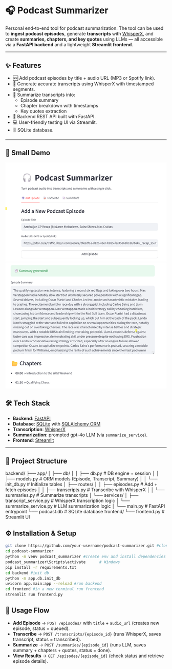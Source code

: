 # 🎧 Podcast Summarizer

Personal end-to-end tool for podcast summarization. The tool can be used to **ingest podcast episodes**, generate **transcripts** with [WhisperX](https://github.com/m-bain/whisperX), and create **summaries, chapters, and key quotes** using LLMs — all accessible via a **FastAPI backend** and a lightweight **Streamlit frontend**.

---

## ✨ Features
- 🆕 Add podcast episodes by title + audio URL (MP3 or Spotify link).  
- 📝 Generate accurate transcripts using WhisperX with timestamped segments.
- 📑 Summarize transcripts into:
  - Episode summary 
  - Chapter breakdown with timestamps  
  - Key quotes extraction  
- 🔗 Backend REST API built with FastAPI.  
- 💻 User-friendly testing UI via Streamlit.  
- 🗄️ SQLite database.

---

## 📌 Small Demo 
![Alt text](frontend/front-page.png)
![Alt text](frontend/summary-page.png)




## 🛠️ Tech Stack
- **Backend**: [FastAPI](https://fastapi.tiangolo.com/)  
- **Database**: [SQLite](https://www.sqlite.org/) with [SQLAlchemy ORM](https://www.sqlalchemy.org/)  
- **Transcription**: [WhisperX](https://github.com/m-bain/whisperX)  
- **Summarization**: prompted gpt-4o LLM (via `summarize_service`). 
- **Frontend**: [Streamlit](https://streamlit.io/)  
---

## 📂 Project Structure

backend/
├── app/
│ ├── db/
│ │ ├── db.py # DB engine + session
│ │ ├── models.py # ORM models (Episode, Transcript, Summary)
│ │ └── init_db.py # Initialize tables
│ ├── routes/
│ │ ├── episodes.py # Add + fetch episodes
│ │ ├── transcripts.py # Transcribe with WhisperX
│ │ └── summaries.py # Summarize transcripts
│ └── services/
│ ├── transcript_service.py # WhisperX transcription logic
│ └── summarize_service.py # LLM summarization logic
│ └── main.py # FastAPI entrypoint
└── podcast.db # SQLite database
frontend/
└── frontend.py # Streamlit UI

## ⚙️ Installation & Setup

```bash
git clone https://github.com/your-username/podcast-summarizer.git #clone the repo
cd podcast-summarizer
python -m venv podcast_summarizer #create env and install dependencies
podcast_summarizer\Scripts\activate      # Windows
pip install -r requirements.txt
cd backend #init db
python -m app.db.init_db
uvicorn app.main:app --reload #run backend
cd frontend #in a new terminal run frontend
streamlit run frontend.py
```

## 🚀 Usage Flow

- **Add Episode** → `POST /episodes/` with `title` + `audio_url` (creates new episode, status = queued).  
- **Transcribe** → `POST /transcripts/{episode_id}` (runs WhisperX, saves transcript, status = transcribed).  
- **Summarize** → `POST /summaries/{episode_id}` (runs LLM, saves summary + chapters + quotes, status = done).  
- **View Results** → `GET /episodes/{episode_id}` (check status and retrieve episode details).
